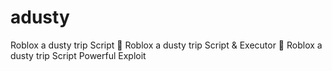 # adusty
Roblox a dusty trip Script 🚀 Roblox a dusty trip Script &amp; Executor 🚀 Roblox a dusty trip Script Powerful Exploit
